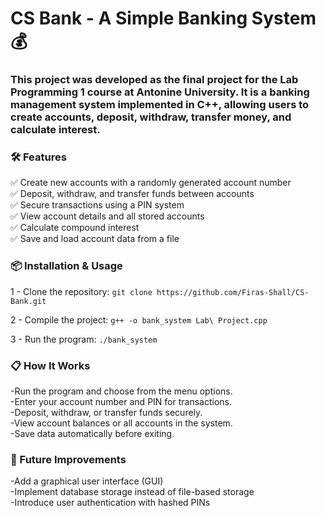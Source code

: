 # CS Bank - A Simple Banking System 💰
### This project was developed as the final project for the Lab Programming 1 course at Antonine University. It is a banking management system implemented in C++, allowing users to create accounts, deposit, withdraw, transfer money, and calculate interest.

### 🛠 Features

✅ Create new accounts with a randomly generated account number  
✅ Deposit, withdraw, and transfer funds between accounts  
✅ Secure transactions using a PIN system  
✅ View account details and all stored accounts  
✅ Calculate compound interest  
✅ Save and load account data from a file  

### 📦 Installation & Usage
1 - Clone the repository: `git clone https://github.com/Firas-Shall/CS-Bank.git`

2 - Compile the project: `g++ -o bank_system Lab\ Project.cpp`

3 - Run the program: `./bank_system`

### 📋 How It Works

-Run the program and choose from the menu options.  
-Enter your account number and PIN for transactions.  
-Deposit, withdraw, or transfer funds securely.  
-View account balances or all accounts in the system.  
-Save data automatically before exiting.  

### 🚀 Future Improvements

-Add a graphical user interface (GUI)  
-Implement database storage instead of file-based storage  
-Introduce user authentication with hashed PINs  
